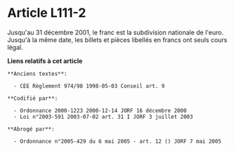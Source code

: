 # Article L111-2

Jusqu'au 31 décembre 2001, le franc est la subdivision nationale de l'euro. Jusqu'à la même date, les billets et pièces
libellés en francs ont seuls cours légal.

**Liens relatifs à cet article**

	**Anciens textes**:

	  - CEE Règlement 974/98 1998-05-03 Conseil art. 9

	**Codifié par**:

	  - Ordonnance 2000-1223 2000-12-14 JORF 16 décembre 2000
	  - Loi n°2003-591 2003-07-02 art. 31 I JORF 3 juillet 2003

	**Abrogé par**:

	  - Ordonnance n°2005-429 du 6 mai 2005 - art. 12 () JORF 7 mai 2005
